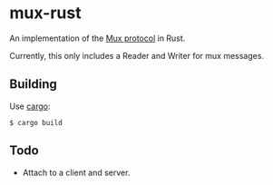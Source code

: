 # mux-rust #

An implementation of the [Mux protocol](https://twitter.github.io/finagle/guide/Protocols.html#mux) in Rust.

Currently, this only includes a Reader and Writer for mux messages.

## Building ##

Use [cargo](https://crates.io/install):

    $ cargo build

## Todo ##

* Attach to a client and server.
